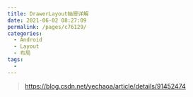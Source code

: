 ```yaml
---
title: DrawerLayout抽屉详解
date: 2021-06-02 08:27:09
permalink: /pages/c76129/
categories:
  - Android
  - Layout
  - 布局
tags:
  - 
---
```

> https://blog.csdn.net/yechaoa/article/details/91452474

